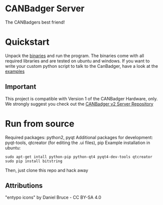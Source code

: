 # CANBadger Server
The CANBadgers best friend!

# Quickstart
Unpack the [binaries](https://github.com/Gutenshit/CANBadger-Server/tree/master/binaries) and run the program.
The binaries come with all required libraries and are tested on ubuntu and windows.
If you want to write your custom python script to talk to the CanBadger, have a look at the [examples](https://github.com/Gutenshit/CANBadger-Server/tree/master/examples)

## Important
This project is compatible with Version 1 of the CANBadger Hardware, only.
We strongly suggest you check out the [CANBadger v2 Server Repository](https://github.com/NoelscherConsulting/CANBadger-v2-Server)

# Run from source
Required packages: python2, pyqt
Additional packages for development: pyqt-tools, qtcreator (for editing the .ui files), pip
Example installation in ubuntu:
```
sudo apt-get intall python-pip python-qt4 pyqt4-dev-tools qtcreator
sudo pip install bitstring
```
Then, just clone this repo and hack away

## Attributions
"entypo icons" by Daniel Bruce - CC BY-SA 4.0

